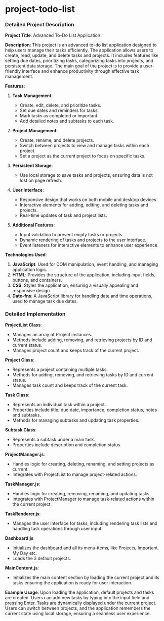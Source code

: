 # project-todo-list
### Detailed Project Description

**Project Title**: Advanced To-Do List Application

**Description**:
This project is an advanced to-do list application designed to help users manage their tasks efficiently. The application allows users to create, read, update, and delete tasks and projects. It includes features like setting due dates, prioritizing tasks, categorizing tasks into projects, and persistent data storage. The main goal of the project is to provide a user-friendly interface and enhance productivity through effective task management.

**Features**:
1. **Task Management**:
   - Create, edit, delete, and prioritize tasks.
   - Set due dates and reminders for tasks.
   - Mark tasks as completed or important.
   - Add detailed notes and subtasks to each task.

2. **Project Management**:
   - Create, rename, and delete projects.
   - Switch between projects to view and manage tasks within each project.
   - Set a project as the current project to focus on specific tasks.

3. **Persistent Storage**:
   - Use local storage to save tasks and projects, ensuring data is not lost on page refresh.

4. **User Interface**:
   - Responsive design that works on both mobile and desktop devices.
   - Interactive elements for adding, editing, and deleting tasks and projects.
   - Real-time updates of task and project lists.

5. **Additional Features**:
   - Input validation to prevent empty tasks or projects.
   - Dynamic rendering of tasks and projects to the user interface.
   - Event listeners for interactive elements to enhance user experience.

**Technologies Used**:
1. **JavaScript**: Used for DOM manipulation, event handling, and managing application logic.
2. **HTML**: Provides the structure of the application, including input fields, buttons, and containers.
3. **CSS**: Styles the application, ensuring a visually appealing and responsive design.
4. **Date-fns**: A JavaScript library for handling date and time operations, used to manage task due dates.

### Detailed Implementation

**ProjectList Class**:
- Manages an array of Project instances.
- Methods include adding, removing, and retrieving projects by ID and current status.
- Manages project count and keeps track of the current project.

**Project Class**:
- Represents a project containing multiple tasks.
- Methods for adding, removing, and retrieving tasks by ID and current status.
- Manages task count and keeps track of the current task.

**Task Class**:
- Represents an individual task within a project.
- Properties include title, due date, importance, completion status, notes and subtasks.
- Methods for managing subtasks and updating task properties.

**Subtask Class**:
- Represents a subtask under a main task.
- Properties include description and completion status.

**ProjectManager.js**:
- Handles logic for creating, deleting, renaming, and setting projects as current.
- Integrates with ProjectList to manage project-related actions.

**TaskManager.js**:
- Handles logic for creating, removing, renaming, and updating tasks.
- Integrates with ProjectManager to manage task-related actions within the current project.

**TaskRenderer.js**:
- Manages the user interface for tasks, including rendering task lists and handling task operations through user input.

**Dashboard.js**:
- Initializes the dashboard and all its menu-items, like Projects, Important, My Day etc.
- Loads the 3 default projects.

**MainContent.js**:
- Initializes the main content section by loading the current project and its tasks ensuring the application is ready for user interaction.

**Example Usage**:
Upon loading the application, default projects and tasks are created. Users can add new tasks by typing into the input field and pressing Enter. Tasks are dynamically displayed under the current project. Users can switch between projects, and the application remembers the current state using local storage, ensuring a seamless user experience.
